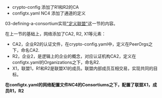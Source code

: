 * crypto-config 添加了R1和R2的CA
* configtx.yaml NC4 添加了通道的定义

03-defining-a-consortium实现["定义联盟"](https://github.com/stephenwu2020/fabric-step-by-step#%E5%AE%9A%E4%B9%89%E8%81%94%E7%9B%9F)这一节的内容。

在上一节的基础上，网络添加了CA2, R2, X1等元素：
* CA2，企业R2的认证文件，在crypto-config.yaml中，定义在PeerOrgs之下，命名CA2.
* R2，企业2，是逻辑上的企业的概念，对应认证机构CA2，定义在configtx.yaml的Organizations之下，命名R2.
* X1，联盟1，R1和R2是联盟X1的成员。联盟内部成员互相交易，实现共同的目标。

**在configtx.yaml的网络配置文件NC4的Consortiums之下，配置了联盟X1，成员R1，R2**